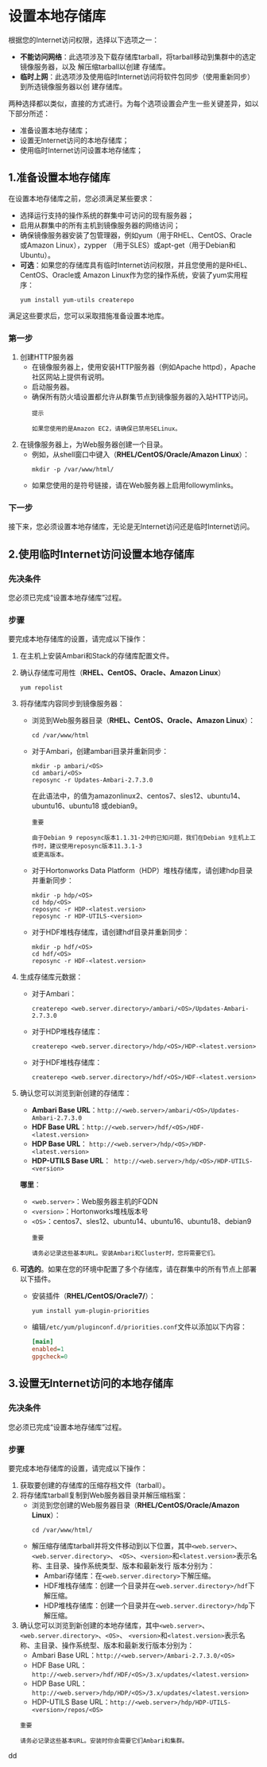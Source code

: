设置本地存储库
================================================================================
根据您的Internet访问权限，选择以下选项之一：
+ **不能访问网络**：此选项涉及下载存储库tarball，将tarball移动到集群中的选定镜像服务器，以及
解压缩tarball以创建
存储库。
+ **临时上网**：此选项涉及使用临时Internet访问将软件包同步（使用重新同步）到所选镜像服务器以创
建存储库。

两种选择都以类似，直接的方式进行。为每个选项设置会产生一些关键差异，如以下部分所述：
+ 准备设置本地存储库；
+ 设置无Internet访问的本地存储库；
+ 使用临时Internet访问设置本地存储库；

## 1.准备设置本地存储库
在设置本地存储库之前，您必须满足某些要求：
+ 选择运行支持的操作系统的群集中可访问的现有服务器；
+ 启用从群集中的所有主机到镜像服务器的网络访问；
+ 确保镜像服务器安装了包管理器，例如yum（用于RHEL、CentOS、Oracle或Amazon Linux），zypper
（用于SLES）或apt-get（用于Debian和Ubuntu）。
+ **可选**：如果您的存储库具有临时Internet访问权限，并且您使用的是RHEL、CentOS、Oracle或
Amazon Linux作为您的操作系统，安装了yum实用程序：
    ```shell
    yum install yum-utils createrepo
    ```

满足这些要求后，您可以采取措施准备设置本地库。

### 第一步
1. 创建HTTP服务器
    + 在镜像服务器上，使用安装HTTP服务器（例如Apache httpd），Apache社区网站上提供有说明。
    + 启动服务器。
    + 确保所有防火墙设置都允许从群集节点到镜像服务器的入站HTTP访问。
        ```
        提示

        如果您使用的是Amazon EC2，请确保已禁用SELinux。
        ```
2. 在镜像服务器上，为Web服务器创建一个目录。
    + 例如，从shell窗口中键入（**RHEL/CentOS/Oracle/Amazon Linux**）：
        ```shell
        mkdir -p /var/www/html/
        ```
    + 如果您使用的是符号链接，请在Web服务器上启用followymlinks。

### 下一步
接下来，您必须设置本地存储库，无论是无Internet访问还是临时Internet访问。

## 2.使用临时Internet访问设置本地存储库

### 先决条件
您必须已完成“设置本地存储库”过程。

### 步骤
要完成本地存储库的设置，请完成以下操作：
1. 在主机上安装Ambari和Stack的存储库配置文件。
2. 确认存储库可用性（**RHEL、CentOS、Oracle、Amazon Linux**）
    ```shell
    yum repolist
    ```
3. 将存储库内容同步到镜像服务器：
    + 浏览到Web服务器目录（**RHEL、CentOS、Oracle、Amazon Linux**）：
        ```shell
        cd /var/www/html
        ```
    + 对于Ambari，创建ambari目录并重新同步：
        ```shell
        mkdir -p ambari/<OS>
        cd ambari/<OS>
        reposync -r Updates-Ambari-2.7.3.0
        ```
        在此语法中，<OS>的值为amazonlinux2、centos7、sles12、ubuntu14、ubuntu16、ubuntu18
        或debian9。
        ```
        重要

        由于Debian 9 reposync版本1.1.31-2中的已知问题，我们在Debian 9主机上工作时，建议使用reposync版本11.3.1-3
        或更高版本。
        ```
    + 对于Hortonworks Data Platform（HDP）堆栈存储库，请创建hdp目录并重新同步：
        ```shell
        mkdir -p hdp/<OS>
        cd hdp/<OS>
        reposync -r HDP-<latest.version>
        reposync -r HDP-UTILS-<version>
        ```
    + 对于HDF堆栈存储库，请创建hdf目录并重新同步：
        ```shell
        mkdir -p hdf/<OS>
        cd hdf/<OS>
        reposync -r HDF-<latest.version>
        ```
4. 生成存储库元数据：
    + 对于Ambari：
        ```shell
        createrepo <web.server.directory>/ambari/<OS>/Updates-Ambari-2.7.3.0
        ```
    + 对于HDP堆栈存储库：
        ```shell
        createrepo <web.server.directory>/hdp/<OS>/HDP-<latest.version>
        ```
    + 对于HDF堆栈存储库：
        ```shell
        createrepo <web.server.directory>/hdf/<OS>/HDF-<latest.version>
        ```
5. 确认您可以浏览到新创建的存储库：
    + **Ambari Base URL**：`http://<web.server>/ambari/<OS>/Updates-Ambari-2.7.3.0`
    + **HDF Base URL**：`http://<web.server>/hdf/<OS>/HDF-<latest.version>`
    + **HDP Base URL**： `http://<web.server>/hdp/<OS>/HDP-<latest.version>`
    + **HDP-UTILS Base URL**：` http://<web.server>/hdp/<OS>/HDP-UTILS-<version>`

    **哪里**：
    + `<web.server>`：Web服务器主机的FQDN
    + `<version>`：Hortonworks堆栈版本号
    + `<OS>`：centos7、sles12、ubuntu14、ubuntu16、ubuntu18、debian9
        ```
        重要

        请务必记录这些基本URL。安装Ambari和Cluster时，您将需要它们。
        ```
6. **可选的**。如果在您的环境中配置了多个存储库，请在群集中的所有节点上部署以下插件。
    + 安装插件（**RHEL/CentOS/Oracle7/**）：
        ```shell
        yum install yum-plugin-priorities
        ```
    + 编辑`/etc/yum/pluginconf.d/priorities.conf`文件以添加以下内容：
        ```ini
        [main]
        enabled=1
        gpgcheck=0
        ```

## 3.设置无Internet访问的本地存储库

### 先决条件
您必须已完成“设置本地存储库”过程。

### 步骤
要完成本地存储库的设置，请完成以下操作：
1. 获取要创建的存储库的压缩存档文件（tarball）。
2. 将存储库tarball复制到Web服务器目录并解压缩档案：
    + 浏览到您创建的Web服务器目录（**RHEL/CentOS/Oracle/Amazon Linux**）：
        ```shell
        cd /var/www/html/
        ```
    + 解压缩存储库tarball并将文件移动到以下位置，其中`<web.server>`、`<web.server.directory>`、
    `<OS>`、`<version>`和`<latest.version>`表示名称、主目录、操作系统类型、版本和最新发行
    版本分别为：
        - Ambari存储库：在`<web.server.directory>`下解压缩。
        - HDF堆栈存储库：创建一个目录并在`<web.server.directory>/hdf`下解压缩。
        - HDP堆栈存储库：创建一个目录并在`<web.server.directory>/hdp`下解压缩。
3. 确认您可以浏览到新创建的本地存储库，其中`<web.server>`、`<web.server.directory>`、`<OS>`、
`<version>`和`<latest.version>`表示名称、主目录、操作系统型、版本和最新发行版本分别为：
    + Ambari Base URL：`http://<web.server>/Ambari-2.7.3.0/<OS>`
    + HDF Base URL：`http://<web.server>/hdf/HDF/<OS>/3.x/updates/<latest.version>`
    + HDP Base URL：`http://<web.server>/hdp/HDP/<OS>/3.x/updates/<latest.version>`
    + HDP-UTILS Base URL：`http://<web.server>/hdp/HDP-UTILS-<version>/repos/<OS>`
    ```
    重要

    请务必记录这些基本URL。安装时你会需要它们Ambari和集群。
    ```




































dd
